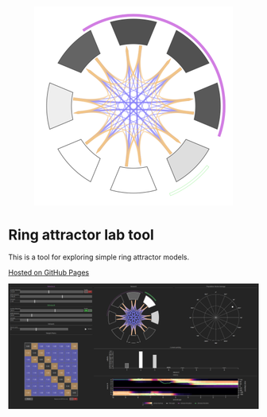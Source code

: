 <center>
    <img width="400px" height="400px" src="./images/ring.png"/>
</center>

# Ring attractor lab tool

This is a tool for exploring simple ring attractor models.

[Hosted on GitHub Pages](https://nilsceberg.github.io/ring-attractor-lab)

![Screenshot](./images/screenshot.png)
